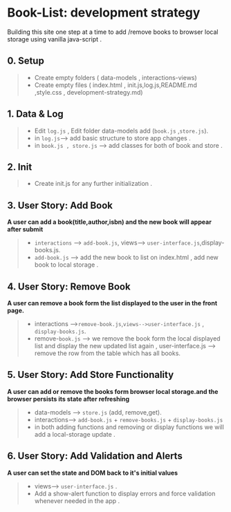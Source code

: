 # Book-List: development strategy

Building this site one step at a time to add /remove books to browser local storage using vanilla java-script .

## 0. Setup

> - Create empty folders ( data-models , interactions-views)
> - Create empty files ( index.html , init.js,log.js,README.md ,style.css , development-strategy.md)

## 1. Data & Log

> - Edit `log.js` , Edit folder data-models add (`book.js` ,`store.js`).
> - in `log.js`--> add basic structure to store app changes .
> - in `book.js , store.js` --> add classes for both of book and store .

## 2. Init

> - Create init.js for any further initialization .

## 3. User Story: Add Book

**A user can add a book(title,author,isbn) and the new book will appear after submit**

> - `interactions` --> `add-book.js`, views--> `user-interface.js`,display-books.js.
> - `add-book.js` --> add the new book to list on index.html , add new book to local storage .

## 4. User Story: Remove Book

**A user can remove a book form the list displayed to the user in the front page.**

> - interactions -->`remove-book.js`,`views-->user-interface.js` , `display-books.js`.
> - remove-`book.js` --> we remove the book form the local displayed list and display the new updated list again , user-interface.js --> remove the row from the table which has all books.

## 5. User Story: Add Store Functionality

**A user can add or remove the books form browser local storage.and the browser persists its state after refreshing**

> - data-models --> `store.js` (add, remove,get).
> - interactions--> `add-book.js` + `remove-books.js` + `display-books.js`
> - in both adding functions and removing or display functions we will add a local-storage update .

## 6. User Story: Add Validation and Alerts

**A user can set the state and DOM back to it's initial values**

> - views--> `user-interface.js` .
> - Add a show-alert function to display errors and force validation whenever needed in the app .
